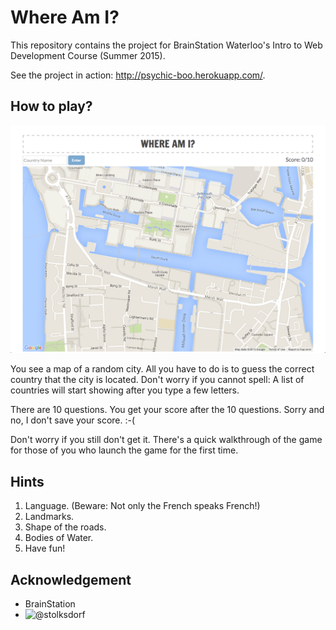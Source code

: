 # Where Am I?

This repository contains the project for BrainStation Waterloo's
Intro to Web Development Course (Summer 2015).

See the project in action: http://psychic-boo.herokuapp.com/.

## How to play?
![Screenshhot](https://raw.githubusercontent.com/clarmso/psychic-boo/master/Mockups/Screen%20Shot%202015-11-11%20at%209.08.59%20PM.png)

You see a map of a random city.  All you have to do is to guess the correct country that the city is located.  Don't worry if you cannot spell: A list of countries will start showing after you type a few letters.

There are 10 questions.  You get your score after the 10 questions.  Sorry and no, I don't save your score. :-(

Don't worry if you still don't get it.  There's a quick walkthrough of the game for those of you who launch the game for the first time.

## Hints
1. Language. (Beware: Not only the French speaks French!)
2. Landmarks.
3. Shape of the roads.
4. Bodies of Water.
5. Have fun!

## Acknowledgement
* BrainStation
* ![@stolksdorf](https://github.com/stolksdorf/)
